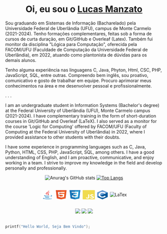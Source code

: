   <h1 align="center">
    Oi, eu sou o 
    <a href="#">Lucas Manzato </a>
  </h1>
  
   <p>
  Sou graduando em Sistemas de Informação (Bacharelado) pela Universidade Federal de Uberlândia (UFU), campus de Monte Carmelo (2021-2024). Tenho formações complementares, feitas sob a forma de cursos de curta duração, em Git/GitHub e Overleaf (Latex). Também fui monitor da disciplina "Lógica para Computação", oferecida pela FACOM/UFU (Faculdade de Computação da Universidade Federal de Uberlândia), em 2022, atuando como plantonista de dúvidas para os demais alunos. </p>

<p>
  Tenho alguma experiência nas linguagens C, Java, Phyton, Html, CSC, PHP, JavaScript, SQL, entre outras. Compreendo bem inglês, sou proativo, comunicativo e gosto de trabalhar em equipe. Procuro aprimorar meus conhecimentos na área e me desenvolver pessoal e profissionalmente.
 <p> .
.
. 
<p>
  I am an undergraduate student in Information Systems (Bachelor's degree) at the Federal University of Uberlândia (UFU), Monte Carmelo campus (2021-2024). I have complementary training in the form of short-duration courses in Git/GitHub and Overleaf (LaTeX). I also served as a monitor for the course 'Logic for Computing' offered by FACOM/UFU (Faculty of Computing at the Federal University of Uberlândia) in 2022, where I provided assistance to other students with their doubts.
  </p>

<p>
  I have some experience in programming languages such as C, Java, Python, HTML, CSS, PHP, JavaScript, SQL, among others. I have a good understanding of English, and I am proactive, communicative, and enjoy working in a team. I strive to improve my knowledge in the field and develop personally and professionally.
  </p>

<div align="center" style="display: inline_block"> 
 
![Anurag's GitHub stats](https://github-readme-stats.vercel.app/api?username=lucasmanzato&show_icons=true&theme=radical)
 [![Top Langs](https://github-readme-stats.vercel.app/api/top-langs/?username=lucasmanzato&layout=compact&theme=radical)](https://github.com/lucasmanza/github-readme-stats)
 
 </div > 

<div align="center" style="display: inline_block"><br>
  <img align="center" alt="Java" height="30" width="40" src="https://raw.githubusercontent.com/devicons/devicon/master/icons/java/java-original.svg">
  <img align="center" alt="HTML" height="30" width="40" src="https://raw.githubusercontent.com/devicons/devicon/master/icons/html5/html5-original.svg">
  <img align="center" alt="CSS" height="30" width="40" src="https://raw.githubusercontent.com/devicons/devicon/master/icons/css3/css3-original.svg">
  <img align="center" alt="Js" height="30" width="40" src="https://raw.githubusercontent.com/devicons/devicon/master/icons/javascript/javascript-plain.svg">
  <img align="center" alt="C" height="30" width="40" src="https://raw.githubusercontent.com/devicons/devicon/1119b9f84c0290e0f0b38982099a2bd027a48bf1/icons/c/c-original.svg">
  <img align="center" alt="LaTex" height="30" width="40" src="https://cdn.jsdelivr.net/gh/devicons/devicon/icons/latex/latex-original.svg">
</div>
  
  ##
 
<div align="center"> 
  <a href="https://www.instagram.com/lucasmanzato/" target="_blank"><img src="https://img.shields.io/badge/-Instagram-%23E4405F?style=for-the-badge&logo=instagram&logoColor=white" target="_blank"></a> 
  <a href="https://www.linkedin.com/in/lucas-manzato-gonçalves-971099249/" target="_blank"><img src="https://img.shields.io/badge/-LinkedIn-%230077B5?style=for-the-badge&logo=linkedin&logoColor=white" target="_blank"></a>
  <a href="lucas.manzato@hotmail.com" target="_blank"><img src="https://img.shields.io/badge/-Outlook-%230078D4?style=for-the-badge&logo=microsoft-outlook&logoColor=white" target="_blank"></a>
</div>


 ##
   
~~~c
printf("Hello World, Seja Bem Vindo"); 
~~~


